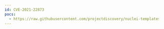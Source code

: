 ```yaml
---
id: CVE-2021-22873
pocs:
  - https://raw.githubusercontent.com/projectdiscovery/nuclei-templates/master/cves/2021/CVE-2021-22873.yaml
---
```

